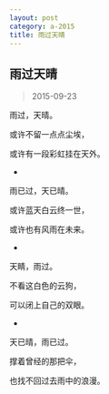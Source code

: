 ```yaml
---
layout: post
category: a-2015
title: 雨过天晴
---
```


## 雨过天晴 ##

> 2015-09-23

雨过，天晴。

或许不留一点点尘埃，

或许有一段彩虹挂在天外。

-

雨已过，天已晴。

或许蓝天白云终一世，

或许也有风雨在未来。

-

天睛，雨过。

不看这白色的云狗，

可以闭上自己的双眼。

-

天已晴，雨已过。

撑着曾经的那把伞，

也找不回过去雨中的浪漫。‌‌